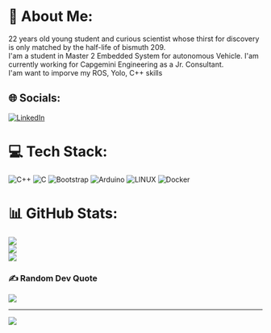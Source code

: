 # 💫 About Me:
22 years old young student and curious scientist whose thirst for discovery is only matched by the half-life of bismuth 209.<br>I'am a student in Master 2 Embedded System for autonomous Vehicle. I'am currently working for Capgemini Engineering as a Jr. Consultant.<br>I'am want to imporve my ROS, Yolo, C++ skills


## 🌐 Socials:
[![LinkedIn](https://img.shields.io/badge/LinkedIn-%230077B5.svg?logo=linkedin&logoColor=white)](https://linkedin.com/in/yassine-achour2710/) 

# 💻 Tech Stack:
![C++](https://img.shields.io/badge/c++-%2300599C.svg?style=for-the-badge&logo=c%2B%2B&logoColor=white) ![C](https://img.shields.io/badge/c-%2300599C.svg?style=for-the-badge&logo=c&logoColor=white) ![Bootstrap](https://img.shields.io/badge/bootstrap-%23563D7C.svg?style=for-the-badge&logo=bootstrap&logoColor=white) ![Arduino](https://img.shields.io/badge/-Arduino-00979D?style=for-the-badge&logo=Arduino&logoColor=white) ![LINUX](https://img.shields.io/badge/Linux-FCC624?style=for-the-badge&logo=linux&logoColor=black) ![Docker](https://img.shields.io/badge/docker-%230db7ed.svg?style=for-the-badge&logo=docker&logoColor=white)
# 📊 GitHub Stats:
![](https://github-readme-stats.vercel.app/api?username=yachour1&theme=dark&hide_border=false&include_all_commits=false&count_private=false)<br/>
![](https://github-readme-streak-stats.herokuapp.com/?user=yachour1&theme=dark&hide_border=false)<br/>
![](https://github-readme-stats.vercel.app/api/top-langs/?username=yachour1&theme=dark&hide_border=false&include_all_commits=false&count_private=false&layout=compact)

### ✍️ Random Dev Quote
![](https://quotes-github-readme.vercel.app/api?type=horizontal&theme=gruvbox)

---
[![](https://visitcount.itsvg.in/api?id=yachour1&icon=2&color=3)](https://visitcount.itsvg.in)

<!-- Proudly created with GPRM ( https://gprm.itsvg.in ) -->

